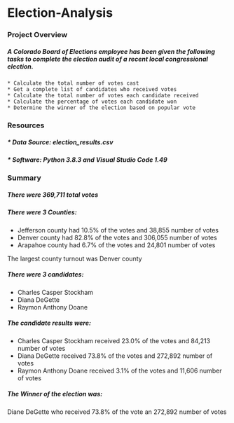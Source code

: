 # Election-Analysis

### Project Overview

##### A Colorado Board of Elections employee has been given the following tasks to complete the election audit of a recent local congressional election.

    * Calculate the total number of votes cast
    * Get a complete list of candidates who received votes
    * Calculate the total number of votes each candidate received
    * Calculate the percentage of votes each candidate won
    * Determine the winner of the election based on popular vote

### Resources
#####     * Data Source: election_results.csv
#####     * Software: Python 3.8.3 and Visual Studio Code 1.49

### Summary

##### There were 369,711 total votes

##### There were 3 Counties:
* Jefferson county had 10.5% of the votes and 38,855 number of votes
* Denver county had 82.8% of the votes and 306,055 number of votes
* Arapahoe county had 6.7% of the votes and 24,801 number of votes

The largest county turnout was Denver county

##### There were 3 candidates:
* Charles Casper Stockham
* Diana DeGette
* Raymon Anthony Doane

##### The candidate results were:
* Charles Casper Stockham received 23.0% of the votes and 84,213 number of votes
* Diana DeGette received 73.8% of the votes and 272,892 number of votes
* Raymon Anthony Doane received 3.1% of the votes and 11,606 number of votes

##### The Winner of the election was:
Diane DeGette who received 73.8% of the vote an 272,892 number of votes


